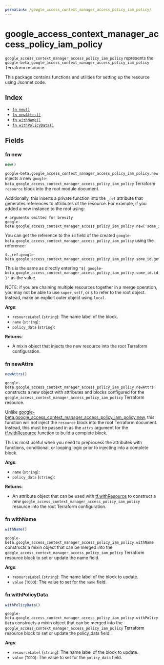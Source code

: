 ```yaml
---
permalink: /google_access_context_manager_access_policy_iam_policy/
---
```


# google_access_context_manager_access_policy_iam_policy

`google_access_context_manager_access_policy_iam_policy` represents the `google-beta_google_access_context_manager_access_policy_iam_policy` Terraform resource.



This package contains functions and utilities for setting up the resource using Jsonnet code.


## Index

* [`fn new()`](#fn-new)
* [`fn newAttrs()`](#fn-newattrs)
* [`fn withName()`](#fn-withname)
* [`fn withPolicyData()`](#fn-withpolicydata)

## Fields

### fn new

```ts
new()
```


`google-beta.google_access_context_manager_access_policy_iam_policy.new` injects a new `google-beta_google_access_context_manager_access_policy_iam_policy` Terraform `resource`
block into the root module document.

Additionally, this inserts a private function into the `_ref` attribute that generates references to attributes of the
resource. For example, if you added a new instance to the root using:

    # arguments omitted for brevity
    google-beta.google_access_context_manager_access_policy_iam_policy.new('some_id')

You can get the reference to the `id` field of the created `google-beta.google_access_context_manager_access_policy_iam_policy` using the reference:

    $._ref.google-beta_google_access_context_manager_access_policy_iam_policy.some_id.get('id')

This is the same as directly entering `"${ google-beta_google_access_context_manager_access_policy_iam_policy.some_id.id }"` as the value.

NOTE: if you are chaining multiple resources together in a merge operation, you may not be able to use `super`, `self`,
or `$` to refer to the root object. Instead, make an explicit outer object using `local`.

**Args**:
  - `resourceLabel` (`string`): The name label of the block.
  - `name` (`string`): 
  - `policy_data` (`string`): 

**Returns**:
- A mixin object that injects the new resource into the root Terraform configuration.


### fn newAttrs

```ts
newAttrs()
```


`google-beta.google_access_context_manager_access_policy_iam_policy.newAttrs` constructs a new object with attributes and blocks configured for the `google_access_context_manager_access_policy_iam_policy`
Terraform resource.

Unlike [google-beta.google_access_context_manager_access_policy_iam_policy.new](#fn-googleaccesscontextmanageraccesspolicyiampolicynew), this function will not inject the `resource`
block into the root Terraform document. Instead, this must be passed in as the `attrs` argument for the
[tf.withResource](https://github.com/tf-libsonnet/core/tree/main/docs#fn-withresource) function to build a complete block.

This is most useful when you need to preprocess the attributes with functions, conditional, or looping logic prior to
injecting into a complete block.

**Args**:
  - `name` (`string`): 
  - `policy_data` (`string`): 

**Returns**:
  - An attribute object that can be used with [tf.withResource](https://github.com/tf-libsonnet/core/tree/main/docs#fn-withresource) to construct a new `google_access_context_manager_access_policy_iam_policy` resource into the root Terraform configuration.


### fn withName

```ts
withName()
```

`google-beta.google_access_context_manager_access_policy_iam_policy.withName` constructs a mixin object that can be merged into the `google_access_context_manager_access_policy_iam_policy`
Terraform resource block to set or update the name field.



**Args**:
  - `resourceLabel` (`string`): The name label of the block to update.
  - `value` (`TODO`): The value to set for the `name` field.


### fn withPolicyData

```ts
withPolicyData()
```

`google-beta.google_access_context_manager_access_policy_iam_policy.withPolicyData` constructs a mixin object that can be merged into the `google_access_context_manager_access_policy_iam_policy`
Terraform resource block to set or update the policy_data field.



**Args**:
  - `resourceLabel` (`string`): The name label of the block to update.
  - `value` (`TODO`): The value to set for the `policy_data` field.
